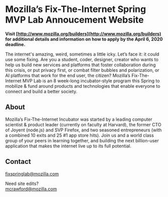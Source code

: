 # Mozilla’s Fix-The-Internet Spring MVP Lab Annoucement Website


**Visit [http://www.mozilla.org/builders](http://www.mozilla.org/builders) for additional details and information on how to apply by the April 6, 2020 deadline.**

The internet's amazing, weird, sometimes a little icky. Let’s face it: it could use some fixing. Are you a student, coder, designer, creator who wants to help us build new services and platforms that foster collaboration during this crisis, or put privacy first, or combat filter bubbles and polarization, or AI platforms that work for the end user, the citizen? Mozilla’s Fix-The-Internet MVP Lab is an 8 week-long incubator-style program this Spring to mobilize & fund around products and technologies that enable everyone to connect and build a better society.

## About

Mozilla’s Fix-The-Internet Incubator was started by a leading computer scientist & product leader (currently on faculty at Harvard), the former CTO of Joyent (node.js) and SVP Firefox, and two seasoned entrepreneurs (with a combined 10 exits and 25 #1 app store hits). Join us and a world class group of your peers in learning together, and building the next billion-user application that makes the internet live up to its full potential.

## Contact

[fixspringlab@mozilla.com](mailto:fixspringlab@mozilla.com)

Need site edits?  
[mcrawford@mozilla.com](mailto:mcrawford@mozilla.com)
